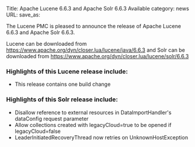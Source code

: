 Title: Apache Lucene 6.6.3 and Apache Solr 6.6.3 Available
category: news
URL: 
save_as: 

The Lucene PMC is pleased to announce the release of Apache Lucene 6.6.3 and Apache Solr 6.6.3.

Lucene can be downloaded from <https://www.apache.org/dyn/closer.lua/lucene/java/6.6.3>
and Solr can be downloaded from <https://www.apache.org/dyn/closer.lua/lucene/solr/6.6.3>

### Highlights of this Lucene release include:

 * This release contains one build change

### Highlights of this Solr release include:

 * Disallow reference to external resources in DataImportHandler's dataConfig request parameter
 * Allow collections created with legacyCloud=true to be opened if legacyCloud=false
 * LeaderInitiatedRecoveryThread now retries on UnknownHostException

